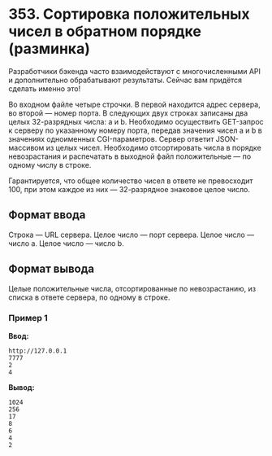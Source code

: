 # 353. Сортировка положительных чисел в обратном порядке (разминка)

Разработчики бэкенда часто взаимодействуют с многочисленными API и дополнительно обрабатывают результаты. Сейчас вам придётся сделать именно это!

Во входном файле четыре строчки. В первой находится адрес сервера, во второй — номер порта. В следующих двух строках записаны два целых 32-разрядных числа: a и b. Необходимо осуществить GET-запрос к серверу по указанному номеру порта, передав значения чисел a и b в значениях одноименных CGI-параметров. Сервер ответит JSON-массивом из целых чисел. Необходимо отсортировать числа в порядке невозрастания и распечатать в выходной файл положительные — по одному числу в строке.

Гарантируется, что общее количество чисел в ответе не превосходит 100, при этом каждое из них — 32-разрядное знаковое целое число.

## Формат ввода

Строка — URL сервера.
Целое число — порт сервера.
Целое число — число a.
Целое число — число b.

## Формат вывода

Целые положительные числа, отсортированные по невозрастанию, из списка в ответе сервера, по одному в строке.

### Пример 1

**Ввод:**
```
http://127.0.0.1
7777 
2 
4
```

**Вывод:**
```
1024 
256 
17 
8 
6 
4 
2
```